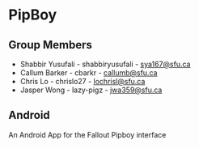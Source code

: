 # PipBoy
## Group Members
- Shabbir Yusufali - shabbiryusufali - sya167@sfu.ca
- Callum Barker - cbarkr - callumb@sfu.ca
- Chris Lo - chrislo27 -  lochrisl@sfu.ca
- Jasper Wong - lazy-pigz - jwa359@sfu.ca
## Android
An Android App for the Fallout Pipboy interface

